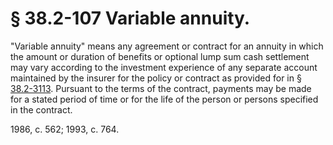 # § 38.2-107 Variable annuity.

<p>"Variable annuity" means any agreement or contract for an annuity in which the amount or duration of benefits or optional lump sum cash settlement may vary according to the investment experience of any separate account maintained by the insurer for the policy or contract as provided for in § <a href='http://law.lis.virginia.gov/vacode/38.2-3113/'>38.2-3113</a>. Pursuant to the terms of the contract, payments may be made for a stated period of time or for the life of the person or persons specified in the contract.</p><p>1986, c. 562; 1993, c. 764.</p>